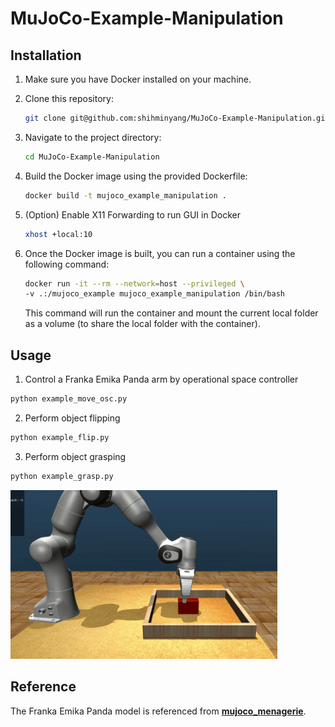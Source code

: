 # MuJoCo-Example-Manipulation


## Installation

1. Make sure you have Docker installed on your machine.

2. Clone this repository:

    ```bash
    git clone git@github.com:shihminyang/MuJoCo-Example-Manipulation.git
    ```

3. Navigate to the project directory:

    ```bash
    cd MuJoCo-Example-Manipulation
    ```

4. Build the Docker image using the provided Dockerfile:

    ```bash
    docker build -t mujoco_example_manipulation .
    ```

5. (Option) Enable X11 Forwarding to run GUI in Docker
    ```bash
    xhost +local:10
    ```

6. Once the Docker image is built, you can run a container using the following command:

    ```bash
    docker run -it --rm --network=host --privileged \
	-v .:/mujoco_example mujoco_example_manipulation /bin/bash
    ```
    This command will run the container and mount the current local folder as a volume (to share the local folder with the container).


## Usage

1. Control a Franka Emika Panda arm by operational space controller
```bash
python example_move_osc.py
```


2. Perform object flipping
```bash
python example_flip.py
```
3. Perform object grasping
```bash
python example_grasp.py
```

![](docs/images/example_grasp.gif)


## Reference
The Franka Emika Panda model is referenced from **[mujoco_menagerie](https://github.com/google-deepmind/mujoco_menagerie)**.